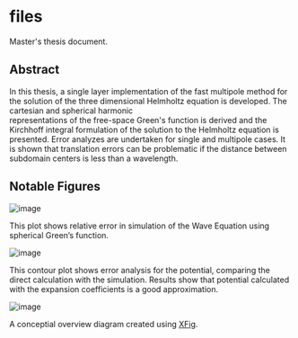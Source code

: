 # files
Master's thesis document.

## Abstract

In this thesis, a single layer implementation of 
the fast multipole method  for the solution  of
the three dimensional Helmholtz equation is developed.
The cartesian and spherical harmonic  
representations of the free-space Green's function is derived and 
the Kirchhoff integral formulation of the 
solution  to the Helmholtz equation is presented.
Error analyzes are undertaken for single and
multipole cases. It is shown that translation errors
 can be problematic if the distance between subdomain centers is less than a
wavelength.

## Notable Figures

![image](https://github.com/user-attachments/assets/e1f410aa-5f79-48b9-82d5-1bd57cf7182b)

This plot shows relative error in simulation of the Wave Equation using spherical Green’s function.

![image](https://github.com/user-attachments/assets/91c61d2e-a017-4c3d-b762-49c7eee83b91)

This contour plot shows error analysis for the potential, comparing the direct calculation with the simulation. Results show that
potential calculated with the expansion coefficients is a good approximation.

![image](https://github.com/user-attachments/assets/0ed5ec75-f048-4e5e-aace-d5a5b81e042e)

A conceptial overview diagram created using [XFig](https://en.wikipedia.org/wiki/Xfig).
